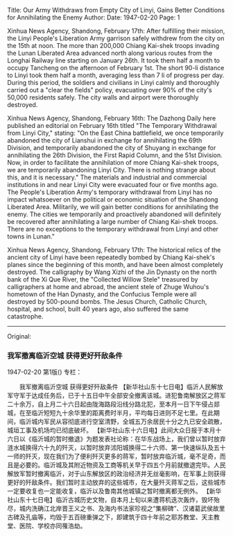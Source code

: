 Title: Our Army Withdraws from Empty City of Linyi, Gains Better Conditions for Annihilating the Enemy
Author:
Date: 1947-02-20
Page: 1

Xinhua News Agency, Shandong, February 17th: After fulfilling their mission, the Linyi People's Liberation Army garrison safely withdrew from the city on the 15th at noon. The more than 200,000 Chiang Kai-shek troops invading the Lunan Liberated Area advanced north along various routes from the Longhai Railway line starting on January 26th. It took them half a month to occupy Tancheng on the afternoon of February 1st. The short 90-li distance to Linyi took them half a month, averaging less than 7 li of progress per day. During this period, the soldiers and civilians in Linyi calmly and thoroughly carried out a "clear the fields" policy, evacuating over 90% of the city's 50,000 residents safely. The city walls and airport were thoroughly destroyed.

Xinhua News Agency, Shandong, February 16th: The Dazhong Daily here published an editorial on February 16th titled "The Temporary Withdrawal from Linyi City," stating: "On the East China battlefield, we once temporarily abandoned the city of Lianshui in exchange for annihilating the 69th Division, and temporarily abandoned the city of Shuyang in exchange for annihilating the 26th Division, the First Rapid Column, and the 51st Division. Now, in order to facilitate the annihilation of more Chiang Kai-shek troops, we are temporarily abandoning Linyi City. There is nothing strange about this, and it is necessary." The materials and industrial and commercial institutions in and near Linyi City were evacuated four or five months ago. The People's Liberation Army's temporary withdrawal from Linyi has no impact whatsoever on the political or economic situation of the Shandong Liberated Area. Militarily, we will gain better conditions for annihilating the enemy. The cities we temporarily and proactively abandoned will definitely be recovered after annihilating a large number of Chiang Kai-shek troops. There are no exceptions to the temporary withdrawal from Linyi and other towns in Lunan."

Xinhua News Agency, Shandong, February 17th: The historical relics of the ancient city of Linyi have been repeatedly bombed by Chiang Kai-shek's planes since the beginning of this month, and have been almost completely destroyed. The calligraphy by Wang Xizhi of the Jin Dynasty on the north bank of the Xi Que River, the "Collected Willow Stele" treasured by calligraphers at home and abroad, the ancient stele of Zhuge Wuhou's hometown of the Han Dynasty, and the Confucius Temple were all destroyed by 500-pound bombs. The Jesus Church, Catholic Church, hospital, and school, built 40 years ago, also suffered the same catastrophe.



<hr /> 

Original: 


### 我军撤离临沂空城  获得更好歼敌条件

1947-02-20
第1版()
专栏：

　　我军撤离临沂空城
    获得更好歼敌条件
    【新华社山东十七日电】临沂人民解放军守军于达成任务后，已于十五日中午全部安全撤离该城。进犯鲁南解放区之蒋军二十余万，自上月二十六日起由陇海路段沿线分路北犯，至本月一日下午侵占郯城，在至临沂短短九十余华里的距离费时半月，平均每日进则不足七里。在此期间，临沂城内军民从容彻底进行空室清野，全城五万余居民十分之九已安全疏散，城垣工事及机场均已彻底破坏。
    【新华社山东十六日电】此间大众日报于本月十六日以《临沂城的暂时撤退》为题发表社论称：在华东战场上，我们曾以暂时放弃涟水城换得六十九的歼灭，以暂时放弃沭阳城换得二十六师、第一快速纵队及五十一师的歼灭，现在我们为了便利歼灭更多的蒋军，暂时放弃临沂城，毫不足奇，而且是必要的。临沂城及其附近物资及工商等机关早于四五个月前就撤退完毕。人民解放军暂时撤离临沂，对于山东解放区的政治经济并无丝毫影响，在军事上则获得更好的歼敌条件。我们暂时主动放弃的这些城市，在大量歼灭蒋军之后，这些城市一定要收复也一定能收复，临沂以及鲁南其他城镇之暂时撤离都无例外。
    【新华社山东十七日电】临沂古城历史文物，自本月上旬以来遭蒋机迭次轰炸，毁坏殆尽，城内洗确江北岸晋王义之书、及海内书法家珍视之“集柳碑”、汉诸葛武侯故里古碑及孔庙等，均毁于五百磅重弹之下，即建筑于四十年前之耶苏教堂、天主教堂、医院、学校亦同罹浩劫。
